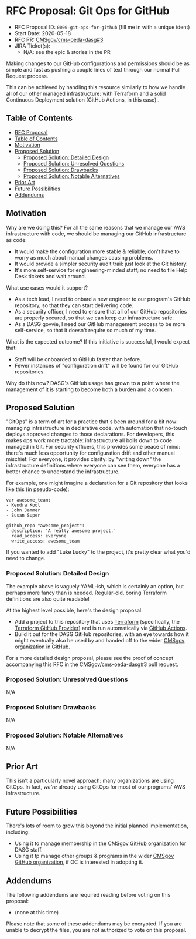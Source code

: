# RFC Proposal: Git Ops for GitHub
[RFC Proposal]: #rfc-proposal

* RFC Proposal ID: `0000-git-ops-for-github` (fill me in with a unique ident)
* Start Date: 2020-05-18
* RFC PR: [CMSgov/cms-oeda-dasg#3](https://github.com/CMSgov/cms-oeda-dasg/pull/3)
* JIRA Ticket(s):
    * N/A: see the epic & stories in the PR

<!--
Write a brief summary here: a one paragraph explanation of the feature.
Try to structure it like an "elevator pitch":
  it should provide readers with a high-level understanding of the goals and proposed solution.

Please note: many of the other sections below will not be needed for some proposals;
  don't waste time writing responses that don't deliver real value.
For any such not-needed section, simply write in "N/A".
-->

Making changes to our GitHub configurations and permissions should be as simple and fast
  as pushing a couple lines of text through our normal Pull Request process.

This can be achieved by handling this resource similarly to how we handle all of our other managed infrastructure:
  with Terraform and a solid Continuous Deployment solution (GitHub Actions, in this case)..

## Table of Contents
[Table of Contents]: #table-of-contents

* [RFC Proposal](#rfc-proposal)
* [Table of Contents](#table-of-contents)
* [Motivation](#motivation)
* [Proposed Solution](#proposed-solution)
    * [Proposed Solution: Detailed Design](#proposed-solution-detailed-design)
    * [Proposed Solution: Unresolved Questions](#proposed-solution-unresolved-questions)
    * [Proposed Solution: Drawbacks](#proposed-solution-drawbacks)
    * [Proposed Solution: Notable Alternatives](#proposed-solution-notable-alternatives)
* [Prior Art](#prior-art)
* [Future Possibilities](#future-possibilities)
* [Addendums](#addendums)

## Motivation
[Motivation]: #motivation

<!--
Why are we doing this?
What use cases does it support?
What is the expected outcome?
Why is now the appropriate time to address this?
-->

Why are we doing this?
For all the same reasons that we manage our AWS infrastructure with code,
  we should be managing our GitHub infrastructure as code:

* It would make the configuration more stable & reliable;
    don't have to worry as much about manual changes causing problems.
* It would provide a simpler security audit trail:
    just look at the Git history.
* It's more self-service for engineering-minded staff;
    no need to file Help Desk tickets and wait around.

What use cases would it support?

* As a tech lead, I need to onbard a new engineer to our program's GitHub repository, so that they can start delivering code.
* As a security officer, I need to ensure that all of our GitHub repositories are properly secured, so that we can keep our infrastructure safe.
* As a DASG govvie, I need our GitHub management process to be more self-service, so that it doesn't require so much of my time.

What is the expected outcome?
If this initiative is successful, I would expect that:

* Staff will be onboarded to GitHub faster than before.
* Fewer instances of "configuration drift" will be found for our GitHub repositories.

Why do this now?
DASG's GitHub usage has grown to a point where the management of it is starting to become both a burden and a concern.


## Proposed Solution
[Proposed Solution]: #proposed-solution

<!--
Explain the proposal as if it was already implemented and shipped,
  and you were just explaining it to another developer or user.
That generally means:

* Introducing new named concepts.
* Identifying and address each of the various audiences who might (or should) care about this proposal.
  Explaining the solution using concepts and terms relevant to eaach of them.
  Explaining how they should _think_ about the solution; detailing the impact as concretely as possible.
  Possible audiences might include:
    * Internal team: engineers, operators, product management, business owners.
    * External users: engineers, operators, product management, business owners, end users.
* Explaining the feature largely in terms of examples.
    * Screencasts are often a good idea.
        * On Mac OS X, you can use the built-in Quicktime Player or the built-in Mac OS X Mojave (and up) feature.
    * Diagrams are often a good idea.
        * Keep it simple! Use something like <http://asciiflow.com/>.
* As part of implementing this proposal, will any documentation updates be needed, e.g. changelogs, Confluence pages, etc.?
  If so, draft them now! Include the draft as a subsection or addendum.
-->

"GitOps" is a term of art for a practice that's been around for a bit now:
  managing infrastructure in declarative code,
  with automation that no-touch deploys approved changes to those declarations.
For developers, this makes ops work more tractable:
  infrastructure all boils down to code managed in Git.
For security officers, this provides some peace of mind:
  there's much less opportunity for configuration drift and other manual mischief.
For everyone, it provides clarity:
  by "writing down" the infrastructure definitions where everyone can see them,
  everyone has a better chance to understand the infrastructure.

For example, one might imagine a declaration for a Git repository that looks like this (in pseudo-code):

```
var awesome_team:
- Kendra Kool
- John Jammer
- Susan Super

github_repo "awesome_project":
  description: 'A really awesome project.'
  read_access: everyone
  write_access: awesome_team
```

If you wanted to add "Luke Lucky" to the project,
  it's pretty clear what you'd need to change.


### Proposed Solution: Detailed Design
[Proposed Solution: Detailed Design]: #proposed-solution-detailed-design

<!--
This is the technical portion of the RFC.
Explain the design in sufficient detail that:

* Its interaction with other features is clear.
* It is reasonably clear how the feature would be implemented.
* Corner cases are dissected by example.

The section should return to the examples given in the previous section,
  and explain more fully how the detailed proposal makes those examples work.
-->

The example above is vaguely YAML-ish,
  which is certainly an option,
  but perhaps more fancy than is needed.
Regular-old, boring Terraform definitions are also quite readable!

At the highest level possible, here's the design proposal:

* Add a project to this repository
    that uses [Terraform](https://www.terraform.io/)
    (specifically, the [Terraform GitHub Provider](https://www.terraform.io/docs/providers/github/index.html))
    and is run automatically via [GitHub Actions](https://github.com/actions).
* Build it out for the DASG GitHub repositories,
    with an eye towards how it might eventually also be used by and handed off
    to the wider [CMSgov organization in GitHub](https://github.com/CMSgov).

For a more detailed design proposal,
  please see the proof of concept accompanying this RFC
  in the [CMSgov/cms-oeda-dasg#3](https://github.com/CMSgov/cms-oeda-dasg/pull/3) pull request.


### Proposed Solution: Unresolved Questions
[Proposed Solution: Unresolved Questions]: #proposed-solution-unresolved-questions

<!--
Collect a list of action items to be resolved or officially deferred before this RFC is submitted for final comment, including:

* What parts of the design do you expect to resolve through the RFC process before this gets merged?
* What parts of the design do you expect to resolve through the implementation of this feature before stabilization?
* What related issues do you consider out of scope for this RFC that could be addressed in the future independently of the solution that comes out of this RFC?
-->

N/A


### Proposed Solution: Drawbacks
[Proposed Solution: Drawbacks]: #proposed-solution-drawbacks

<!--
Why should we *not* do this?
-->

N/A


### Proposed Solution: Notable Alternatives
[Proposed Solution: Notable Alternatives]: #proposed-solution-notable-alternatives

<!--
* Why is this design the best in the space of possible designs?
* What other designs have been considered and what is the rationale for not choosing them?
* What is the impact of not doing this?
-->

N/A


## Prior Art
[Prior Art]: #prior-art

<!--
Discuss prior art, both the good and the bad, in relation to this proposal.
A few examples of what this can include are:

* For feature proposals:
  Does this feature exist in other similar-ish APIs and what experience have their community had?
* For architecture proposals:
  Is this architecture used by other CMS or fedgov systems and what experience have they had?
* For process proposals:
  Is this process used by other CMS or fedgov programs and what experience have they had?
* For other teams:
  What lessons can we learn from what other communities have done here?
* Papers and other references:
  Are there any published papers or great posts that discuss this?
  If you have some relevant papers to refer to, this can serve as a more detailed theoretical background.

This section is intended to encourage you as an author to think about the lessons from other languages, provide readers of your RFC with a fuller picture.
If there is no prior art, that is fine - your ideas are interesting to us whether they are brand new or if it is an adaptation from other languages.

Note that while precedent set by other programs is some motivation, it does not on its own motivate an RFC.
Please also take into consideration that we (and the government in general) sometimes intentionally diverge from common "best practices".
-->

This isn't a particularly novel approach: many organizations are using GitOps.
In fact, _we're_ already using GitOps for most of our programs' AWS infrastructure.


## Future Possibilities
[Future Possibilities]: #future-possibilities

<!--
Think about what the natural extension and evolution of your proposal would be and how it would affect the language and project as a whole in a holistic way.
Try to use this section as a tool to more fully consider all possible interactions with the project and language in your proposal.
Also consider how the this all fits into the roadmap for the project and of the relevant sub-team.

This is also a good place to "dump ideas", if they are out of scope for the RFC you are writing but otherwise related.

If you have tried and cannot think of any future possibilities, you may simply state that you cannot think of anything.

Note that having something written down in the future-possibilities section is not a reason to accept the current or a future RFC;
  such notes should be in the section on motivation or rationale in this or subsequent RFCs.
The section merely provides additional information.
-->

There's lots of room to grow this beyond the initial planned implementation, including:

* Using it to manage membership in the [CMSgov GitHub organization](https://github.com/CMSgov/) for DASG staff.
* Using it tp manage other groups & programs in the wider [CMSgov GitHub organization](https://github.com/CMSgov/),
    if OC is interested in adopting it.


## Addendums
[Addendums]: #addendums

The following addendums are required reading before voting on this proposal:

* (none at this time)

Please note that some of these addendums may be encrypted. If you are unable to decrypt the files, you are not authorized to vote on this proposal.
